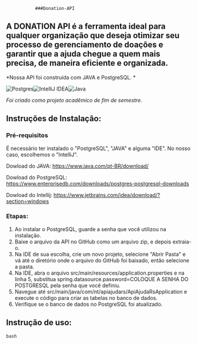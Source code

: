                ###Donation-API
## A DONATION API é a ferramenta ideal para qualquer organização que deseja otimizar seu processo de gerenciamento de doações e garantir que a ajuda chegue a quem mais precisa, de maneira eficiente e organizada.
*Nossa API foi construída com JAVA e PostgreSQL. *

![Postgres](https://img.shields.io/badge/postgres-%23316192.svg?style=for-the-badge&logo=postgresql&logoColor=white)![IntelliJ IDEA](https://img.shields.io/badge/IntelliJIDEA-000000.svg?style=for-the-badge&logo=intellij-idea&logoColor=white)![Java](https://img.shields.io/badge/java-%23ED8B00.svg?style=for-the-badge&logo=openjdk&logoColor=white)


*Foi criado como projeto acadêmico de fim de semestre.*

## Instruções de Instalação:

### Pré-requisitos 

É necessário ter instalado o "PostgreSQL", "JAVA" e alguma "IDE". No nosso caso, escolhemos o "IntelliJ". 

Dowload do JAVA: https://www.java.com/pt-BR/download/

Dowload do PostgreSQL: https://www.enterprisedb.com/downloads/postgres-postgresql-downloads

Dowload do Intellij: https://www.jetbrains.com/idea/download/?section=windows



### Etapas:
1. Ao instalar o PostgreSQL, guarde a senha que você utilizou na instalação.
2. Baixe o arquivo da API no GitHub como um arquivo zip, e depois extraia-o.
3. Na IDE de sua escolha, crie um novo projeto, selecione "Abrir Pasta" e vá até o diretório onde o arquivo do GitHub foi baixado, então selecione a pasta.
4. Na IDE, abra o arquivo src/main/resources/application.properties e na linha 5, substitua spring.datasource.password=COLOQUE A SENHA DO POSTGRESQL pela senha que você definiu.
5. Navegue até src/main/java/com/nt/apiajudars/ApiAjudaRsApplication e execute o código para criar as tabelas no banco de dados.
6. Verifique se o banco de dados no PostgreSQL foi atualizado.

## Instrução de uso:
```
bash
```
